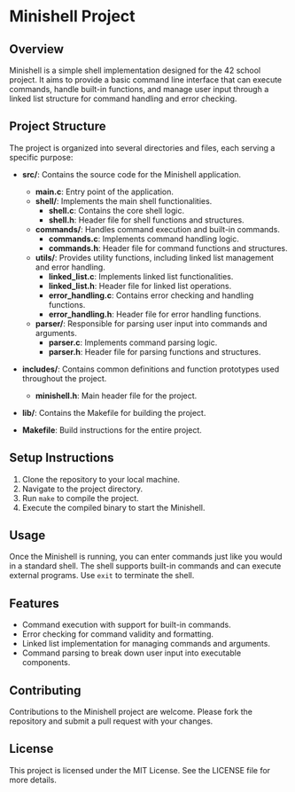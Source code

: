 # Minishell Project

## Overview
Minishell is a simple shell implementation designed for the 42 school project. It aims to provide a basic command line interface that can execute commands, handle built-in functions, and manage user input through a linked list structure for command handling and error checking.

## Project Structure
The project is organized into several directories and files, each serving a specific purpose:

- **src/**: Contains the source code for the Minishell application.
  - **main.c**: Entry point of the application.
  - **shell/**: Implements the main shell functionalities.
    - **shell.c**: Contains the core shell logic.
    - **shell.h**: Header file for shell functions and structures.
  - **commands/**: Handles command execution and built-in commands.
    - **commands.c**: Implements command handling logic.
    - **commands.h**: Header file for command functions and structures.
  - **utils/**: Provides utility functions, including linked list management and error handling.
    - **linked_list.c**: Implements linked list functionalities.
    - **linked_list.h**: Header file for linked list operations.
    - **error_handling.c**: Contains error checking and handling functions.
    - **error_handling.h**: Header file for error handling functions.
  - **parser/**: Responsible for parsing user input into commands and arguments.
    - **parser.c**: Implements command parsing logic.
    - **parser.h**: Header file for parsing functions and structures.

- **includes/**: Contains common definitions and function prototypes used throughout the project.
  - **minishell.h**: Main header file for the project.

- **lib/**: Contains the Makefile for building the project.

- **Makefile**: Build instructions for the entire project.

## Setup Instructions
1. Clone the repository to your local machine.
2. Navigate to the project directory.
3. Run `make` to compile the project.
4. Execute the compiled binary to start the Minishell.

## Usage
Once the Minishell is running, you can enter commands just like you would in a standard shell. The shell supports built-in commands and can execute external programs. Use `exit` to terminate the shell.

## Features
- Command execution with support for built-in commands.
- Error checking for command validity and formatting.
- Linked list implementation for managing commands and arguments.
- Command parsing to break down user input into executable components.

## Contributing
Contributions to the Minishell project are welcome. Please fork the repository and submit a pull request with your changes.

## License
This project is licensed under the MIT License. See the LICENSE file for more details.